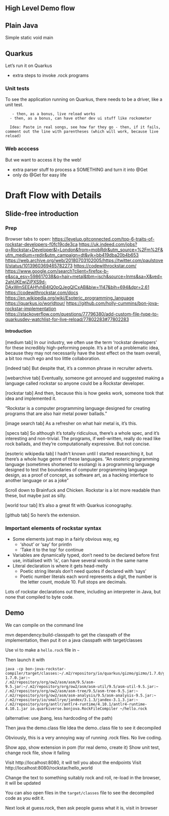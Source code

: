 ## High Level Demo flow

## Plain Java

Simple static void main

## Quarkus

Let’s run it on Quarkus

- extra steps to invoke .rock programs

### Unit tests

To see the application running on Quarkus, there needs to be a driver, like a unit test.

       - then, as a bonus, live reload works
      - then, as a bonus, can have other dev ui stuff like rockometer

      Idea: Paste in real songs, see how far they go - then, if it fails, comment out the line with parentheses (which will work, because live reload)

### Web acccess

But we want to access it by the web!

- extra parser stuff to process a SOMETHING and turn it into @Get
- only do @Get for easy life

# Draft Flow with Details

## Slide-free introduction

### Prep

Browser tabs to open:
https://levelup.gitconnected.com/top-6-traits-of-rockstar-developers-f0fc19cde3ca
https://uk.indeed.com/jobs?q=Rockstar+Developer&l=London&from=mobRdr&utm_source=%2Fm%2F&utm_medium=redir&utm_campaign=dt&vjk=bb419dba20b4b653
https://web.archive.org/web/20180703102005/https://twitter.com/paulstovell/status/1013960369465782273
https://codewithrockstar.com/
https://www.google.com/search?client=firefox-b-e&sca_esv=598617038&q=hair+metal&tbm=isch&source=lnms&sa=X&ved=2ahUKEwjZjPXS9d-DAxWmSEEAHfyhB4IQ0pQJegQICxAB&biw=1147&bih=694&dpr=2.61
https://codewithrockstar.com/docs
https://en.wikipedia.org/wiki/Esoteric_programming_language
https://quarkus.io/worldtour/
https://github.com/holly-cummins/bon-jova-rockstar-implementation
https://stackoverflow.com/questions/77796380/add-custom-file-type-to-quarkusdev-watchlist-for-live-reload/77802283#77802283

#### Introduction

[medium tab]
In our industry, we often use the term ‘rockstar developers’ for these incredibly high-peforming people. It’s a bit of a
problematic idea, because they may not necessarily have the best effect on the team overall, a bit too much ego and too
little collaboration.

[indeed tab]
But despite that, it’s a common phrase in recruiter adverts.

[webarchive tab]
Eventually, someone got annoyed and suggested making a language called rockstar so anyone could be a Rockstar developer.

[rockstar tab]
And then, because this is how geeks work, someone took that idea and implemented it.

“Rockstar is a computer programming language designed for creating programs that are also hair metal power ballads.”

[image search tab]
As a refresher on what hair metal is, it’s this.

[specs tab]
So although it’s totally ridiculous, there’s a whole spec, and it’s interesting and non-trivial. The programs, if
well-written, really do read like rock ballads, and they’re computationally expressive. But not concise.

[esoteric wikipedia tab]
I hadn’t known until I started researching it, but there’s a whole huge genre of these languages. “An esoteric
programming language (sometimes shortened to esolang) is a programming language designed to test the boundaries of
computer programming language design, as a proof of concept, as software art, as a hacking interface to another language
or as a joke”

Scroll down to Brainfuck and Chicken. Rockstar is a lot more readable than these, but maybe just as silly.

[world tour tab]
It’s also a great fit with Quarkus iconography.

[github tab]
So here’s the extension.

### Important elements of rockstar syntax

- Some elements just map in a fairly obvious way, eg
    - ‘shout’ or ‘say’ for println
    - ‘Take it to the top’ for continue
- Variables are dynamically typed, don’t need to be declared before first use, initialised with ‘is’, can have several
  words in the same name
- Literal declaration is where it gets head-melty
    - Poetic string literals don’t need quotes if declared with ‘says’
    - Poetic number literals each word represents a digit, the number is the letter count, module 10. Full stops are
      decimals.

Lots of rockstar declarations out there, including an interpreter in Java, but none that compiled to byte code.

## Demo

We can compile on the command line

mvn dependency:build-classpath to get the classpath of the implementation, then put it on a java classpath with
target/classes

Use vi to make a `hello.rock` file in `~`

Then launch it with

```
java -cp bon-jova-rockstar-compiler/target/classes:~/.m2/repository/io/quarkus/gizmo/gizmo/1.7.0/gizmo-1.7.0.jar:~
/.m2/repository/org/ow2/asm/asm/9.5/asm-9.5.jar:~/.m2/repository/org/ow2/asm/asm-util/9.5/asm-util-9.5.jar:~
/.m2/repository/org/ow2/asm/asm-tree/9.5/asm-tree-9.5.jar:~
/.m2/repository/org/ow2/asm/asm-analysis/9.5/asm-analysis-9.5.jar:~
/.m2/repository/io/smallrye/jandex/3.1.3/jandex-3.1.3.jar:~
/.m2/repository/org/antlr/antlr4-runtime/4.10.1/antlr4-runtime-4.10.1.jar io.quarkiverse.bonjova.RockFileCompiler ~/hello.rock
```

(alternative: use jbang, less hardcoding of the path)

Then java the demo.class file
Idea the demo..class file to see it decompiled

Obviously, this is a very annoying way of running .rock files. No live coding.

Show app, show extension in pom (for real demo, create it)
Show unit test, change rock file, show it failing

Visit http://localhost:8080, it will tell you about the endpoints
Visit http://localhost:8080/rockstar/hello_world

Change the text to something suitably rock and roll, re-load in the browser, it will be updated

You can also open files in the `target/classes` file to see the decompiled code as you edit it.

Next look at guess.rock, then ask people guess what it is, visit in browser
